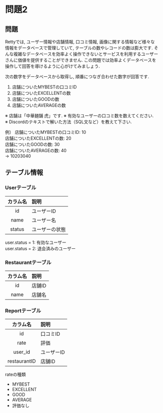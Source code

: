 # 問題2

## 問題

Rettyでは, ユーザー情報や店舗情報, 口コミ情報, 画像に関する情報など様々な情報をデータベースで管理していて, テーブルの数やレコードの数は膨大です. そんな複雑なデータベースを効率よく操作できないとサービスを利用するユーザーさんに価値を提供することができません. この問題では効率よくデータベースを操作して回答を導けるように心がけてみましょう. 

次の数字をデータベースから取得し, 順番につなぎ合わせた数字が回答です. 

1. 店舗についたMYBESTの口コミID
2. 店舗についたEXCELLENTの数
3. 店舗についたGOODの数
4. 店舗についたAVERAGEの数

※ 店舗は「中華麺舗 虎」です. 
※ 有効なユーザーの口コミ数を数えてください.  
※ Discordのテキストで解いた方法（SQL文など）を教えて下さい.   

例）
店舗についたMYBESTの口コミID: 10  
店舗についたEXCELLENTの数: 20  
店舗についたGOODの数: 30  
店舗についたAVERAGEの数: 40  
→ 10203040  

## テーブル情報

### Userテーブル

| カラム名 | 説明 |
|:---:|:------|
| id | ユーザーID |
| name | ユーザー名 |
| status | ユーザーの状態 |

user.status = 1: 有効なユーザー  
user.status = 2: 退会済みのユーザー

### Restaurantテーブル

| カラム名 | 説明 |
|:---:|:------|
| id | 店舗ID |
| name | 店舗名 |

### Reportテーブル

| カラム名 | 説明 |
|:---:|:------|
| id | 口コミID |
| rate | 評価 |
| user_id | ユーザーID |
| restaurantID | 店舗ID |

rateの種類

- MYBEST
- EXCELLENT
- GOOD
- AVERAGE
- 評価なし

